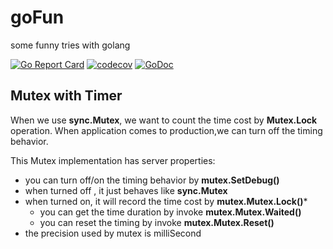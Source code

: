 # goFun
some funny tries with golang

[![Go Report Card](https://goreportcard.com/badge/github.com/fighterlyt/goFun)](https://goreportcard.com/report/github.com/fighterlyt/goFun)
[![codecov](https://codecov.io/gh/fighterlyt/goFun/branch/master/graph/badge.svg)](https://codecov.io/gh/fighterlyt/goFun)
[![GoDoc](https://godoc.org/github.com/fighterlyt/goFun?status.svg)](https://godoc.org/github.com/fighterlyt/goFun)


## Mutex with Timer
When we use **sync.Mutex**, we want to count the time cost by **Mutex.Lock** operation. When application comes to production,we can turn off the timing behavior.

This Mutex implementation has server properties:

*   you can turn off/on the timing behavior by **mutex.SetDebug()**
*   when turned off , it just behaves like **sync.Mutex**
*   when turned on,  it will record the time cost by **mutex.Mutex.Lock()***
    *   you can get the time duration by invoke **mutex.Mutex.Waited()**
    *   you can reset the timing by invoke **mutex.Mutex.Reset()** 
*   the precision used by mutex is milliSecond
